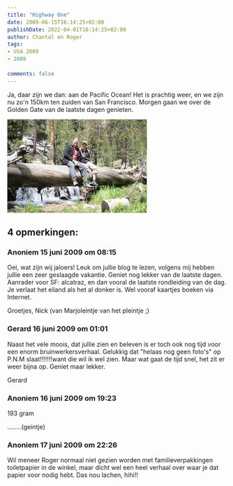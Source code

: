 ```yaml
---
title: "Highway One"
date: 2009-06-15T16:14:25+02:00
publishDate: 2022-04-01T16:14:25+02:00
author: Chantal en Roger
tags:
- USA 2009
- 2009

comments: false
---
```


Ja, daar zijn we dan: aan de Pacific Ocean! Het is prachtig weer, en we zijn nu zo'n 150km ten zuiden van San Francisco. Morgen gaan we over de Golden Gate van de laatste dagen genieten.

![Highway One](./images/IMG_8501.jpg)

## 4 opmerkingen:

### Anoniem 15 juni 2009 om 08:15

Oei, wat zijn wij jaloers! Leuk om jullie blog te lezen, volgens mij hebben jullie een zeer geslaagde vakantie. Geniet nog lekker van de laatste dagen. Aanrader voor SF: alcatraz, en dan vooral de laatste rondleiding van de dag. Je verlaat het eiland als het al donker is. Wel vooraf kaartjes boeken via Internet.

Groetjes, Nick (van Marjoleintje van het pleintje ;)

### Gerard 16 juni 2009 om 01:01

Naast het vele moois, dat jullie zien en beleven is er toch ook nog tijd voor een enorm bruinwerkersverhaal. Gelukkig dat "helaas nog geen foto's" op P.N.M slaat!!!!!!!want die wil ik wel zien.
Maar wat gaat de tijd snel, het zit er weer bijna op.
Geniet maar lekker.

Gerard

### Anoniem 16 juni 2009 om 19:23

193 gram

........(geintje)

### Anoniem 17 juni 2009 om 22:26

Wil meneer Roger normaal niet gezien worden met familieverpakkingen toiletpapier in de winkel, maar dicht wel een heel verhaal over waar je dat papier voor nodig hebt. Das nou lachen, hihi!!
